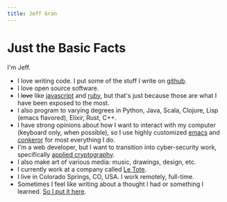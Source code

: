 ```yaml
---
title: Jeff Gran
---
```

# Just the Basic Facts

I'm Jeff.

* I love writing code. I put some of the stuff I write on [github][].
* I love open source software.
* I ~~love~~ like [javascript][] and [ruby][], but that's just because those are what I have been exposed to the most. <also this markdown transformer sucks>
* I also program to varying degrees in Python, Java, Scala, Clojure, Lisp (emacs flavored), Elixir, Rust, C++.
* I have strong opinions about how I want to interact with my computer (keyboard only, when possible), so I use highly customized [emacs][] and [conkeror][] for most everything I do.
* I'm a web developer, but I want to transition into cyber-security work, specifically [applied cryptography](/2018/04/08/applied-cryptography/).
* I also make art of various media: music, drawings, design, etc.
* I currently work at a company called [Le Tote][]. 
* I live in Colorado Springs, CO, USA. I work remotely, full-time.
* Sometimes I feel like writing about a thought I had or something I learned. [So I put it here](/archive.html).

[github]: http://github.com/jeffgran
[emacs]: http://www.gnu.org/software/emacs/
[conkeror]: http://conkeror.org/
[javascript]: /tags/index.html#javascript
[ruby]: /tags/index.html#ruby
[clojure]: /tags/index.html#clojure
[Le Tote]: https://letote.com/careers

